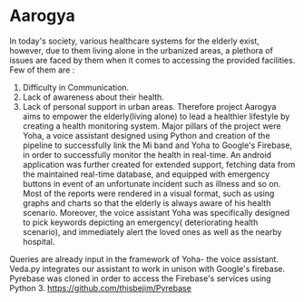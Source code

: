 # Aarogya
In today's society, various healthcare systems for the elderly exist, however, due to them living alone in the urbanized areas, a plethora of issues are faced by them when it comes to accessing the provided facilities. Few of them are :
1. Difficulty in Communication.
2. Lack of awareness about their health.
3. Lack of personal support in urban areas.
Therefore project Aarogya aims to empower the elderly(living alone) to lead a healthier lifestyle by creating a health monitoring system.
Major pillars of the project were Yoha, a voice assistant designed using Python and creation of the pipeline to successfully link the Mi band and Yoha to Google's Firebase, in order to successfully monitor the health in real-time. An android application was further created for extended support, fetching data from the maintained real-time database, and equipped with emergency buttons in event of an unfortunate incident such as illness and so on. Most of the reports were rendered in a visual format, such as using graphs and charts so that the elderly is always aware of his health scenario. Moreover, the voice assistant Yoha was specifically designed to pick keywords depicting an emergency( deteriorating health scenario), and immediately alert the loved ones as well as the nearby hospital.

Queries are already input in the framework of Yoha- the voice assistant. 
Veda.py integrates our assistant to work in unison with Google's firebase. Pyrebase was cloned in order to access the Firebase's services using Python 3. 
https://github.com/thisbejim/Pyrebase
